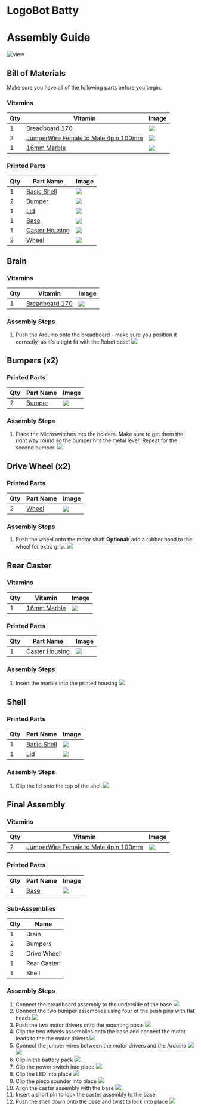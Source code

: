 # LogoBot Batty
# Assembly Guide

![view](../images/LogoBotBatty_view.png)

## Bill of Materials

Make sure you have all of the following parts before you begin.

### Vitamins

Qty | Vitamin | Image
--- | --- | ---
1 | [Breadboard 170]() | ![](../vitamins/images/Breadboard170_view.png) | 
2 | [JumperWire Female to Male 4pin 100mm]() | ![](../vitamins/images/JumperWireFemaletoMale4pin100mm_view.png) | 
1 | [16mm Marble]() | ![](../vitamins/images/16mmMarble_view.png) | 

### Printed Parts

Qty | Part Name | Image
--- | --- | ---
1 | [Basic Shell](../printedparts/stl/BasicShell.stl) | ![](../printedparts/images/BasicShell_view.png) | 
2 | [Bumper](../printedparts/stl/Bumper.stl) | ![](../printedparts/images/Bumper_view.png) | 
1 | [Lid](../printedparts/stl/Lid.stl) | ![](../printedparts/images/Lid_view.png) | 
1 | [Base](../printedparts/stl/Base.stl) | ![](../printedparts/images/Base_view.png) | 
1 | [Caster Housing](../printedparts/stl/CasterHousing.stl) | ![](../printedparts/images/CasterHousing_view.png) | 
2 | [Wheel](../printedparts/stl/Wheel.stl) | ![](../printedparts/images/Wheel_view.png) | 


## Brain

### Vitamins

Qty | Vitamin | Image
--- | --- | ---
1 | [Breadboard 170]() | ![](../vitamins/images/Breadboard170_view.png) | 

### Assembly Steps

1. Push the Arduino onto the breadboard - make sure you position it correctly,                  as it's a tight fit with the Robot base!
![](../assemblies/LogoBotBatty/Brain_step1_view.png)


## Bumpers (x2)

### Printed Parts

Qty | Part Name | Image
--- | --- | ---
2 | [Bumper](../printedparts/stl/Bumper.stl) | ![](../printedparts/images/Bumper_view.png) | 

### Assembly Steps

1. Place the Microswitches into the holders.  Make sure to get them the right way round so the bumper hits the metal lever.  Repeat for the second bumper.
![](../assemblies/LogoBotBatty/Bumpers_step1_view.png)


## Drive Wheel (x2)

### Printed Parts

Qty | Part Name | Image
--- | --- | ---
2 | [Wheel](../printedparts/stl/Wheel.stl) | ![](../printedparts/images/Wheel_view.png) | 

### Assembly Steps

1. Push the wheel onto the motor shaft **Optional:** add a rubber band to the wheel for extra grip.
![](../assemblies/LogoBotBatty/DriveWheel_step1_view.png)


## Rear Caster

### Vitamins

Qty | Vitamin | Image
--- | --- | ---
1 | [16mm Marble]() | ![](../vitamins/images/16mmMarble_view.png) | 

### Printed Parts

Qty | Part Name | Image
--- | --- | ---
1 | [Caster Housing](../printedparts/stl/CasterHousing.stl) | ![](../printedparts/images/CasterHousing_view.png) | 

### Assembly Steps

1. Insert the marble into the printed housing
![](../assemblies/LogoBotBatty/RearCaster_step1_view.png)


## Shell

### Printed Parts

Qty | Part Name | Image
--- | --- | ---
1 | [Basic Shell](../printedparts/stl/BasicShell.stl) | ![](../printedparts/images/BasicShell_view.png) | 
1 | [Lid](../printedparts/stl/Lid.stl) | ![](../printedparts/images/Lid_view.png) | 

### Assembly Steps

1. Clip the lid onto the top of the shell
![](../assemblies/LogoBotBatty/Shell_step1_view.png)


## Final Assembly

### Vitamins

Qty | Vitamin | Image
--- | --- | ---
2 | [JumperWire Female to Male 4pin 100mm]() | ![](../vitamins/images/JumperWireFemaletoMale4pin100mm_view.png) | 

### Printed Parts

Qty | Part Name | Image
--- | --- | ---
1 | [Base](../printedparts/stl/Base.stl) | ![](../printedparts/images/Base_view.png) | 

### Sub-Assemblies

Qty | Name 
--- | --- 
1 | Brain
2 | Bumpers
2 | Drive Wheel
1 | Rear Caster
1 | Shell

### Assembly Steps

1. Connect the breadboard assembly to the underside of the base
![](../assemblies/LogoBotBatty/FinalAssembly_step1_view.png)
2. Connect the two bumper assemblies using four of the push pins with flat heads
![](../assemblies/LogoBotBatty/FinalAssembly_step2_view.png)
3. Push the two motor drivers onto the mounting posts
![](../assemblies/LogoBotBatty/FinalAssembly_step3_view.png)
4. Clip the two wheels assemblies onto the base and                    connect the motor leads to the the motor drivers
![](../assemblies/LogoBotBatty/FinalAssembly_step4_view.png)
5. Connect the jumper wires between the motor drivers and the Arduino
![](../assemblies/LogoBotBatty/FinalAssembly_step5_view.png)
![](../assemblies/LogoBotBatty/FinalAssembly_step5_plan.png)
6. Clip in the battery pack
![](../assemblies/LogoBotBatty/FinalAssembly_step6_view.png)
7. Clip the power switch into place
![](../assemblies/LogoBotBatty/FinalAssembly_step7_view.png)
8. Clip the LED into place
![](../assemblies/LogoBotBatty/FinalAssembly_step8_view.png)
9. Clip the piezo sounder into place
![](../assemblies/LogoBotBatty/FinalAssembly_step9_view.png)
10. Align the caster assembly with the base
![](../assemblies/LogoBotBatty/FinalAssembly_step10_view.png)
11. Insert a short pin to lock the caster assembly to the base
12. Push the shell down onto the base and twist to lock into place
![](../assemblies/LogoBotBatty/FinalAssembly_step12_view.png)


